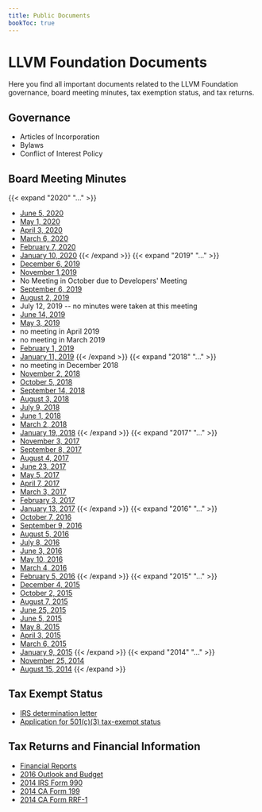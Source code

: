 ```yaml
---
title: Public Documents
bookToc: true
---
```

# LLVM Foundation Documents
Here you find all important documents related to the LLVM Foundation governance, board meeting minutes, tax exemption status, and tax returns.

## Governance
 * Articles of Incorporation
 * Bylaws
 * Conflict of Interest Policy

## Board Meeting Minutes
{{< expand "2020" "..." >}}
 * [June 5, 2020](/documents/minutes/2020-06-05.pdf)
 * [May 1, 2020](/documents/minutes/2020-05-01.pdf)
 * [April 3, 2020](/documents/minutes/2020-04-03.pdf)
 * [March 6, 2020](/documents/minutes/2020-03-06.pdf)
 * [February 7, 2020](/documents/minutes/2020-02-07.pdf)
 * [January 10, 2020](/documents/minutes/2020-01-10-LLVMFoundation-BoardMeetingMinutes.pdf)
{{< /expand >}}
{{< expand "2019" "..." >}}
 * [December 6, 2019](/documents/minutes/2019-12-06-LLVMFoundation-BoardMeetingMinutes.pdf)
 * [November 1,2019](/documents/minutes/2019-11-01-LLVMFoundation-BoardMeetingMinutes.pdf)
 * No Meeting in October due to Developers' Meeting
 * [September 6, 2019](/documents/minutes/2019-09-06-LLVMFoundation-BoardMeetingMinutes.pdf)
 * [August 2, 2019](/documents/minutes/2019-08-02-LLVMFoundation-BoardMeetingMinutes.pdf)
 * July 12, 2019 -- no minutes were taken at this meeting
 * [June 14, 2019](/documents/minutes/2019-06-14.pdf)
 * [May 3, 2019](/documents/minutes/2019-05-03.pdf)
 * no meeting in April 2019
 * no meeting in March 2019
 * [February 1, 2019](/documents/minutes/2019-02-01.pdf)
 * [January 11, 2019](/documents/minutes/2019-01-11.pdf)
{{< /expand >}}
{{< expand "2018" "..." >}}
 * no meeting in December 2018
 * [November 2, 2018](/documents/minutes/2018-11-02.pdf)
 * [October 5, 2018](/documents/minutes/2018-10-05.pdf)
 * [September 14, 2018](/documents/minutes/2018-09-14.pdf)
 * [August 3, 2018](/documents/minutes/2018-08-03.pdf)
 * [July 9, 2018](/documents/minutes/2018-07-09-LLVMFoundationBoardMinutes.pdf)
 * [June 1, 2018](/documents/minutes/2018-06-01-LLVMFoundationBoardMinutes.pdf)
 * [March 2, 2018](/documents/minutes/2018-03-02.pdf)
 * [January 19, 2018](/documents/minutes/2018-01-19.pdf)
{{< /expand >}} 
{{< expand "2017" "..." >}}
 * [November 3, 2017](/documents/minutes/2017-11-03-LLVMFoundationBoardMinutes.pdf)
 * [September 8, 2017](/documents/minutes/2017-09-08.pdf)
 * [August 4, 2017](/documents/minutes/2017-08-04.pdf)
 * [June 23, 2017](/documents/minutes/2017-06-23.pdf)
 * [May 5, 2017](/documents/minutes/2017-05-05.pdf)
 * [April 7, 2017](/documents/minutes/2017-04-07.pdf)
 * [March 3, 2017](/documents/minutes/2017-03-03.pdf)
 * [February 3, 2017](/documents/minutes/2017-02-03.pdf)
 * [January 13, 2017](/documents/minutes/2017-01-13.pdf)
{{< /expand >}}
{{< expand "2016" "..." >}} 
 * [October 7, 2016](/documents/minutes/2016-10-07.pdf)
 * [September 9, 2016](/documents/minutes/2016-09-09.txt)
 * [August 5, 2016](/documents/minutes/2016-08-05.txt)
 * [July 8, 2016](/documents/minutes/2016-07-08.txt)
 * [June 3, 2016](/documents/minutes/2016-06-03.txt)
 * [May 10, 2016](/documents/minutes/2016-05-10.txt)
 * [March 4, 2016](/documents/minutes/2016-03-04.pdf)
 * [February 5, 2016](/documents/minutes/2016-02-05.pdf)
{{< /expand >}}
{{< expand "2015" "..." >}} 
 * [December 4, 2015](/documents/minutes/2015-12-04.pdf)
 * [October 2, 2015](/documents/minutes/2015-10-02.pdf)
 * [August 7, 2015](/documents/minutes/2015-08-07.pdf)
 * [June 25, 2015](/documents/minutes/2015-06-25.pdf)
 * [June 5, 2015](/documents/minutes/2015-06-05.pdf)
 * [May 8, 2015](/documents/minutes/2015-05-08.pdf)
 * [April 3, 2015](/documents/minutes/2015-04-03.pdf)
 * [March 6, 2015](/documents/minutes/2015-03-06.pdf)
 * [January 9, 2015](/documents/minutes/2015-01-09.pdf)
{{< /expand >}}
{{< expand "2014" "..." >}} 
 * [November 25, 2014](/documents/minutes/2014-11-25.pdf)
 * [August 15, 2014](/documents/minutes/2014-08-15.pdf)
{{< /expand >}}

## Tax Exempt Status
 * [IRS determination letter](/documents/other/LLVMFoundation-DeterminationLetter.pdf)
 * [Application for 501(c)(3) tax-exempt status](/documents/other/LLVMFoundation-1023.pdf)

## Tax Returns and Financial Information
 * [Financial Reports](/docs/finance.md)
 * [2016 Outlook and Budget](/documents/other/2016-LLVMFoundation-Outlook-Budget.pdf)
 * [2014 IRS Form 990](/documents/other/2014-LLVMFoundation990.pdf)
 * [2014 CA Form 199](/documents/other/2014-LLVMFoundationCA199.pdf)
 * [2014 CA Form RRF-1](/documents/other/2014-LLVMFoundationRRF-1.pdf)
